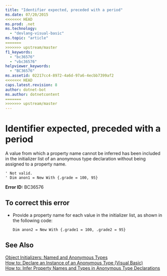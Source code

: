 ```yaml
---
title: "Identifier expected, preceded with a period"
ms.date: 07/20/2015
<<<<<<< HEAD
ms.prod: .net
ms.technology: 
  - "devlang-visual-basic"
ms.topic: "article"
=======
>>>>>>> upstream/master
f1_keywords: 
  - "bc36576"
  - "vbc36576"
helpviewer_keywords: 
  - "BC36576"
ms.assetid: 02217cc4-8972-4a6d-97a6-4ecbb7399af2
<<<<<<< HEAD
caps.latest.revision: 8
author: dotnet-bot
ms.author: dotnetcontent
=======
>>>>>>> upstream/master
---
```

# Identifier expected, preceded with a period
A value from which a property name cannot be inferred has been included in the initializer list of an anonymous type declaration without being assigned to a property name.  
  
```  
' Not valid.  
' Dim anon1 = New With {.grade = 100, 95}  
```  
  
 **Error ID:** BC36576  
  
## To correct this error  
  
-   Provide a property name for each value in the initializer list, as shown in the following code:  
  
    ```  
    Dim anon2 = New With {.grade1 = 100, .grade2 = 95}  
    ```  
  
## See Also  
 [Object Initializers: Named and Anonymous Types](../../visual-basic/programming-guide/language-features/objects-and-classes/object-initializers-named-and-anonymous-types.md)  
 [How to: Declare an Instance of an Anonymous Type (Visual Basic)](http://msdn.microsoft.com/library/119f616c-9bcd-4731-ac00-4285be5959f7)  
 [How to: Infer Property Names and Types in Anonymous Type Declarations](../../visual-basic/programming-guide/language-features/objects-and-classes/how-to-infer-property-names-and-types-in-anonymous-type-declarations.md)
